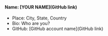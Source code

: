 #### Name: [YOUR NAME](GitHub link)

- Place: City, State, Country
- Bio: Who are you?
- GitHub: [GitHub account name](GitHub link)
